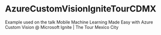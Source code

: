 # AzureCustomVisionIgniteTourCDMX
Example used on the talk Mobile Machine Learning Made Easy with Azure Custom Vision @ Microsoft Ignite | The Tour Mexico City

